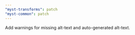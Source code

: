 ```yaml
---
"myst-transforms": patch
"myst-common": patch
---
```


Add warnings for missing alt-text and auto-generated alt-text.
